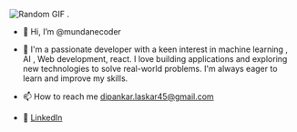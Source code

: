 ![Random GIF](https://media.giphy.com/media/3oKIPnAiaMCws8nOsE/giphy.gif) .                                                                                                      <br>
- 👋 Hi, I’m @mundanecoder



- 👀 I'm a passionate developer with a keen interest in  machine learning , AI , Web development, react. I love building applications and exploring new technologies to solve real-world problems.        I'm always eager to learn and improve my skills.
- 📫 How to reach me dipankar.laskar45@gmail.com
- 💼 [LinkedIn](https://www.linkedin.com/in/your-profile](https://www.linkedin.com/in/dipankar-laskar-925a268a/))









